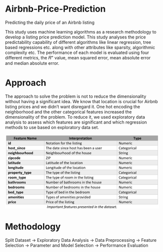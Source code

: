 # Airbnb-Price-Prediction
Predicting the daily price of an Airbnb listing

This study uses machine learning algorithms as a research methodology to develop a listing price prediction model. This study analyses the price predictability capability of different algorithms like linear regression, tree based regressions etc. along with other attributes like sparsity, algorithmic complexity etc. The performance of each model is evaluated using four different metrics, the 𝑅" value, mean squared error, mean absolute error and median absolute error.



# Approach

The approach to solve the problem is not to reduce the dimensionality without having a significant idea. We know that location is crucial for Airbnb listing prices and we didn’t want disregard it. One hot encoding the neighborhood and the other categorical features increased the dimensionality of the problem. To reduce it, we used exploratory data analysis to assess which features are significant and which regression methods to use based on exploratory data set.

![Screenshot](image.png)

# Methodology

Split Dataset -> Exploratory Data Analysis -> Data Preprocessing -> Feature Selection -> Parameter and Model Selection -> Performance Evaluation


